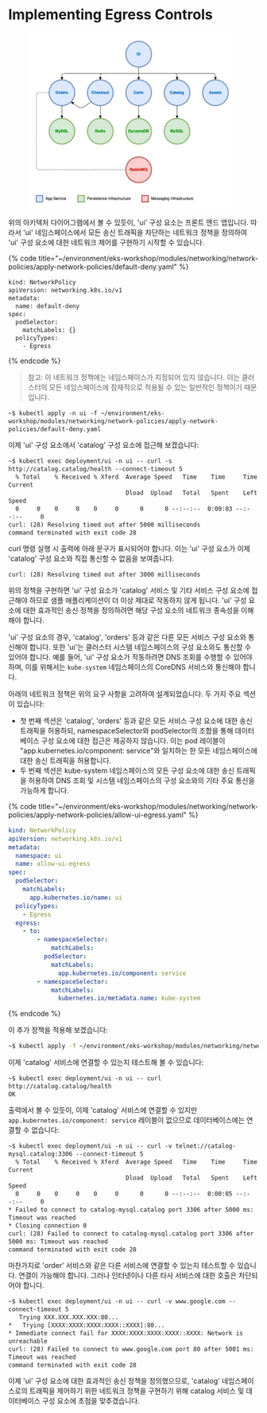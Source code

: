 # Implementing Egress Controls

<figure><img src="../../../.gitbook/assets/image (38).png" alt=""><figcaption></figcaption></figure>

위의 아키텍처 다이어그램에서 볼 수 있듯이, 'ui' 구성 요소는 프론트 엔드 앱입니다. 따라서 'ui' 네임스페이스에서 모든 송신 트래픽을 차단하는 네트워크 정책을 정의하여 'ui' 구성 요소에 대한 네트워크 제어를 구현하기 시작할 수 있습니다.

{% code title="~/environment/eks-workshop/modules/networking/network-policies/apply-network-policies/default-deny.yaml" %}
```
kind: NetworkPolicy
apiVersion: networking.k8s.io/v1
metadata:
  name: default-deny
spec:
  podSelector:
    matchLabels: {}
  policyTypes:
    - Egress

```
{% endcode %}

> 참고: 이 네트워크 정책에는 네임스페이스가 지정되어 있지 않습니다. 이는 클러스터의 모든 네임스페이스에 잠재적으로 적용될 수 있는 일반적인 정책이기 때문입니다.

```
~$ kubectl apply -n ui -f ~/environment/eks-workshop/modules/networking/network-policies/apply-network-policies/default-deny.yaml
```

이제 'ui' 구성 요소에서 'catalog' 구성 요소에 접근해 보겠습니다:

```
~$ kubectl exec deployment/ui -n ui -- curl -s http://catalog.catalog/health --connect-timeout 5
  % Total    % Received % Xferd  Average Speed   Time    Time     Time  Current
                                 Dload  Upload   Total   Spent    Left  Speed
  0     0    0     0    0     0      0      0 --:--:--  0:00:03 --:--:--     0
curl: (28) Resolving timed out after 5000 milliseconds
command terminated with exit code 28
```

curl 명령 실행 시 출력에 아래 문구가 표시되어야 합니다. 이는 'ui' 구성 요소가 이제 'catalog' 구성 요소와 직접 통신할 수 없음을 보여줍니다.

```
curl: (28) Resolving timed out after 3000 milliseconds
```

위의 정책을 구현하면 'ui' 구성 요소가 'catalog' 서비스 및 기타 서비스 구성 요소에 접근해야 하므로 샘플 애플리케이션이 더 이상 제대로 작동하지 않게 됩니다. 'ui' 구성 요소에 대한 효과적인 송신 정책을 정의하려면 해당 구성 요소의 네트워크 종속성을 이해해야 합니다.

'ui' 구성 요소의 경우, 'catalog', 'orders' 등과 같은 다른 모든 서비스 구성 요소와 통신해야 합니다. 또한 'ui'는 클러스터 시스템 네임스페이스의 구성 요소와도 통신할 수 있어야 합니다. 예를 들어, 'ui' 구성 요소가 작동하려면 DNS 조회를 수행할 수 있어야 하며, 이를 위해서는 `kube-system` 네임스페이스의 CoreDNS 서비스와 통신해야 합니다.

아래의 네트워크 정책은 위의 요구 사항을 고려하여 설계되었습니다. 두 가지 주요 섹션이 있습니다:

* 첫 번째 섹션은 'catalog', 'orders' 등과 같은 모든 서비스 구성 요소에 대한 송신 트래픽을 허용하되, namespaceSelector와 podSelector의 조합을 통해 데이터베이스 구성 요소에 대한 접근은 제공하지 않습니다. 이는 pod 레이블이 "app.kubernetes.io/component: service"와 일치하는 한 모든 네임스페이스에 대한 송신 트래픽을 허용합니다.
* 두 번째 섹션은 kube-system 네임스페이스의 모든 구성 요소에 대한 송신 트래픽을 허용하여 DNS 조회 및 시스템 네임스페이스의 구성 요소와의 기타 주요 통신을 가능하게 합니다.

{% code title="~/environment/eks-workshop/modules/networking/network-policies/apply-network-policies/allow-ui-egress.yaml" %}
```yaml
kind: NetworkPolicy
apiVersion: networking.k8s.io/v1
metadata:
  namespace: ui
  name: allow-ui-egress
spec:
  podSelector:
    matchLabels:
      app.kubernetes.io/name: ui
  policyTypes:
    - Egress
  egress:
    - to:
        - namespaceSelector:
            matchLabels:
          podSelector:
            matchLabels:
              app.kubernetes.io/component: service
        - namespaceSelector:
            matchLabels:
              kubernetes.io/metadata.name: kube-system

```
{% endcode %}

이 추가 정책을 적용해 보겠습니다:

```bash
~$ kubectl apply -f ~/environment/eks-workshop/modules/networking/network-policies/apply-network-policies/allow-ui-egress.yaml
```

이제 'catalog' 서비스에 연결할 수 있는지 테스트해 볼 수 있습니다:

```
~$ kubectl exec deployment/ui -n ui -- curl http://catalog.catalog/health
OK
```

출력에서 볼 수 있듯이, 이제 'catalog' 서비스에 연결할 수 있지만 `app.kubernetes.io/component: service` 레이블이 없으므로 데이터베이스에는 연결할 수 없습니다:

```
~$ kubectl exec deployment/ui -n ui -- curl -v telnet://catalog-mysql.catalog:3306 --connect-timeout 5
  % Total    % Received % Xferd  Average Speed   Time    Time     Time  Current
                                 Dload  Upload   Total   Spent    Left  Speed
  0     0    0     0    0     0      0      0 --:--:--  0:00:05 --:--:--     0
* Failed to connect to catalog-mysql.catalog port 3306 after 5000 ms: Timeout was reached
* Closing connection 0
curl: (28) Failed to connect to catalog-mysql.catalog port 3306 after 5000 ms: Timeout was reached
command terminated with exit code 28
```

마찬가지로 'order' 서비스와 같은 다른 서비스에 연결할 수 있는지 테스트할 수 있습니다. 연결이 가능해야 합니다. 그러나 인터넷이나 다른 타사 서비스에 대한 호출은 차단되어야 합니다.

```
~$ kubectl exec deployment/ui -n ui -- curl -v www.google.com --connect-timeout 5
   Trying XXX.XXX.XXX.XXX:80...
*   Trying [XXXX:XXXX:XXXX:XXXX::XXXX]:80...
* Immediate connect fail for XXXX:XXXX:XXXX:XXXX::XXXX: Network is unreachable
curl: (28) Failed to connect to www.google.com port 80 after 5001 ms: Timeout was reached
command terminated with exit code 28
```

이제 'ui' 구성 요소에 대한 효과적인 송신 정책을 정의했으므로, 'catalog' 네임스페이스로의 트래픽을 제어하기 위한 네트워크 정책을 구현하기 위해 catalog 서비스 및 데이터베이스 구성 요소에 초점을 맞추겠습니다.
